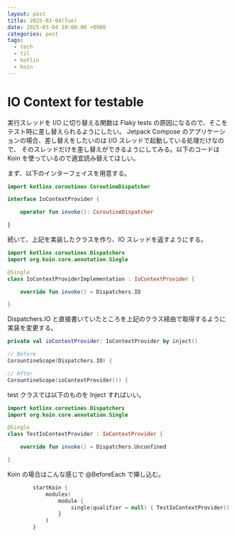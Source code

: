 ```yaml
---
layout: post
title: 2025-03-04(Tue)
date: 2025-03-04 10:00:00 +0900
categories: post
tags:
  - tech
  - til
  - kotlin
  - koin
---
```

# IO Context for testable
実行スレッドを I/O に切り替える関数は Flaky tests の原因になるので、そこをテスト時に差し替えられるようにしたい。
Jetpack Compose のアプリケーションの場合、差し替えをしたいのは I/O スレッドで起動している処理だけなので、
そのスレッドだけを差し替えができるようにしてみる。以下のコードは Koin を使っているので適宜読み替えてほしい。

まず、以下のインターフェイスを用意する。

```kotlin
import kotlinx.coroutines.CoroutineDispatcher

interface IoContextProvider {

    operator fun invoke(): CoroutineDispatcher

}
```

続いて、上記を実装したクラスを作り、IO スレッドを返すようにする。

```kotlin
import kotlinx.coroutines.Dispatchers
import org.koin.core.annotation.Single

@Single
class IoContextProviderImplementation : IoContextProvider {

    override fun invoke() = Dispatchers.IO

}
```

Dispatchers.IO と直接書いていたところを上記のクラス経由で取得するように実装を変更する。

```kotlin
private val ioContextProvider: IoContextProvider by inject()

// Before
CorountineScope(Dispatchers.IO) {

// After
CorountineScope(ioContextProvider()) {
```

test クラスでは以下のものを Inject すればいい。

```kotlin
import kotlinx.coroutines.Dispatchers
import org.koin.core.annotation.Single

@Single
class TestIoContextProvider : IoContextProvider {

    override fun invoke() = Dispatchers.Unconfined

}
```

Koin の場合はこんな感じで @BeforeEach で挿し込む。

```kotlin
        startKoin {
            modules(
                module {
                    single(qualifier = null) { TestIoContextProvider() } bind (IoContextProvider::class)
                }
            )
        }
```

